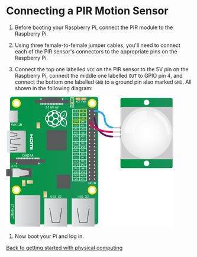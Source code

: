 # Connecting a PIR Motion Sensor

1. Before booting your Raspberry Pi, connect the PIR module to the Raspberry Pi.

1. Using three female-to-female jumper cables, you'll need to connect each of the PIR sensor's connectors to the appropriate pins on the Raspberry Pi.

1. Connect the top one labelled `VCC` on the PIR sensor to the 5V pin on the Raspberry Pi, connect the middle one labelled `OUT` to GPIO pin 4, and connect the bottom one labelled `GND` to a ground pin also marked `GND`. All shown in the following diagram:

  ![](images/pir_wiring.png)

1. Now boot your Pi and log in.

[Back to getting started with physical computing](worksheet.md)
